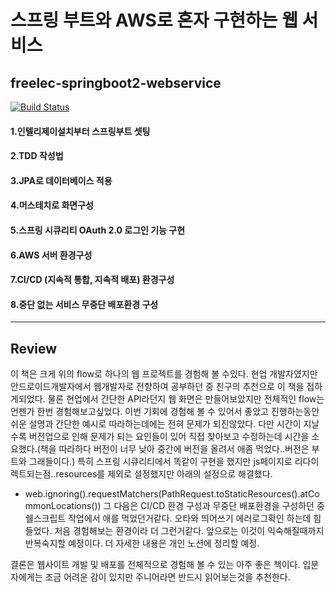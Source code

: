 # 스프링 부트와 AWS로 혼자 구현하는 웹 서비스
## freelec-springboot2-webservice

[![Build Status](https://app.travis-ci.com/pjt-tech/freelec-springboot2-webservice.svg?branch=master)](https://app.travis-ci.com/pjt-tech/freelec-springboot2-webservice)
#### 1.인텔리제이설치부터 스프링부트 셋팅 
#### 2.TDD 작성법 
#### 3.JPA로 데이터베이스 적용
#### 4.머스테치로 화면구성
#### 5.스프링 시큐리티 OAuth 2.0 로그인 기능 구현
#### 6.AWS 서버 환경구성
#### 7.CI/CD (지속적 통합, 지속적 배포) 환경구성
#### 8.중단 없는 서비스 무중단 배포환경 구성
---------------------------------------------------------------
## Review
이 책은 크게 위의 flow로 하나의 웹 프로젝트를 경험해 볼 수있다.
현업 개발자였지만 안드로이드개발자에서 웹개발자로 전향하여 공부하던 중 친구의 추천으로 이 책을 접하게되었다.
물론 현업에서 간단한 API라던지 웹 화면은 만들어보았지만 전체적인 flow는 언젠가 한번 경험해보고싶었다.
이번 기회에 경험해 볼 수 있어서 좋았고 진행하는동안 쉬운 설명과 간단한 예시로 따라하는데에는 전혀 문제가 되진않았다.
다만 시간이 지날수록 버전업으로 인해 문제가 되는 요인들이 있어 직접 찾아보고 수정하는데 시간을 소요했다.(책을 따라하다 버전이 너무 낮아 중간에 버전을 올려서 애좀 먹었다..버전은 부트와 그래들이다.)
특히 스프링 시큐리티에서 똑같이 구현을 했지만 js페이지로 리다이렉트되는점..resources를 제외로 설정했지만 아래의 설정으로 해결했다. 
- web.ignoring().requestMatchers(PathRequest.toStaticResources().atCommonLocations()) 
그 다음은 CI/CD 환경 구성과 무중단 배포환경을 구성하던 중 쉘스크립트 작업에서 애를 먹었던거같다. 오타와 띄어쓰기 에러로그확인 하는데 힘들었다. 처음 경험해보는 환경이라 더 그런거같다.
앞으로는 이것이 익숙해질때까지 반복숙지할 예정이다. 더 자세한 내용은 개인 노션에 정리할 예정.

결론은 웹사이트 개발 및 배포를 전체적으로 경험해 볼 수 있는 아주 좋은 책이다. 입문자에게는 조금 어려운 감이 있지만 주니어라면 반드시 읽어보는것을 추천한다.
